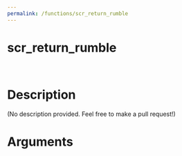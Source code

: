 ```yaml
---
permalink: /functions/scr_return_rumble
---
```

# scr_return_rumble  
&nbsp;  
# Description  
(No description provided. Feel free to make a pull request!) 
&nbsp;  
# Arguments


